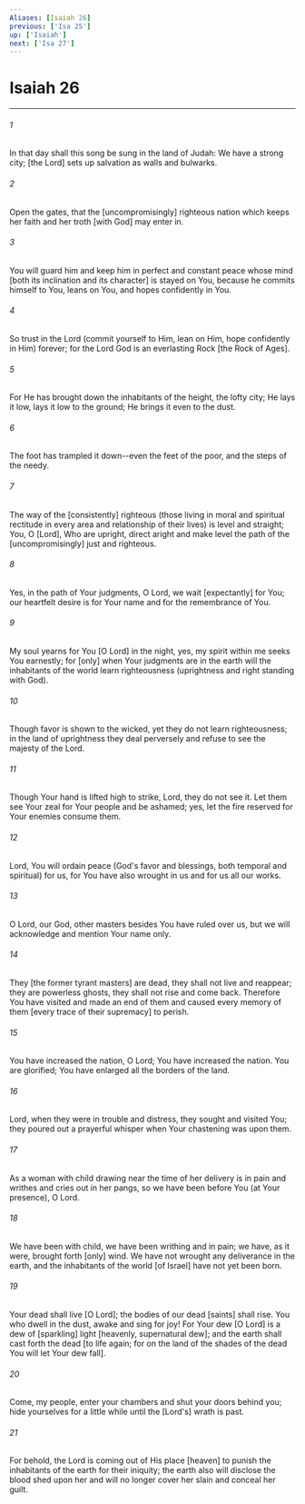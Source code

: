 ```yaml
---
Aliases: [Isaiah 26]
previous: ['Isa 25']
up: ['Isaiah']
next: ['Isa 27']
---
```

# Isaiah 26

***


###### 1 


In that day shall this song be sung in the land of Judah: We have a strong city; [the Lord] sets up salvation as walls and bulwarks. 


###### 2 


Open the gates, that the [uncompromisingly] righteous nation which keeps her faith and her troth [with God] may enter in. 


###### 3 


You will guard him and keep him in perfect and constant peace whose mind [both its inclination and its character] is stayed on You, because he commits himself to You, leans on You, and hopes confidently in You. 


###### 4 


So trust in the Lord (commit yourself to Him, lean on Him, hope confidently in Him) forever; for the Lord God is an everlasting Rock [the Rock of Ages]. 


###### 5 


For He has brought down the inhabitants of the height, the lofty city; He lays it low, lays it low to the ground; He brings it even to the dust. 


###### 6 


The foot has trampled it down--even the feet of the poor, and the steps of the needy. 


###### 7 


The way of the [consistently] righteous (those living in moral and spiritual rectitude in every area and relationship of their lives) is level and straight; You, O [Lord], Who are upright, direct aright and make level the path of the [uncompromisingly] just and righteous. 


###### 8 


Yes, in the path of Your judgments, O Lord, we wait [expectantly] for You; our heartfelt desire is for Your name and for the remembrance of You. 


###### 9 


My soul yearns for You [O Lord] in the night, yes, my spirit within me seeks You earnestly; for [only] when Your judgments are in the earth will the inhabitants of the world learn righteousness (uprightness and right standing with God). 


###### 10 


Though favor is shown to the wicked, yet they do not learn righteousness; in the land of uprightness they deal perversely and refuse to see the majesty of the Lord. 


###### 11 


Though Your hand is lifted high to strike, Lord, they do not see it. Let them see Your zeal for Your people and be ashamed; yes, let the fire reserved for Your enemies consume them. 


###### 12 


Lord, You will ordain peace (God's favor and blessings, both temporal and spiritual) for us, for You have also wrought in us and for us all our works. 


###### 13 


O Lord, our God, other masters besides You have ruled over us, but we will acknowledge and mention Your name only. 


###### 14 


They [the former tyrant masters] are dead, they shall not live and reappear; they are powerless ghosts, they shall not rise and come back. Therefore You have visited and made an end of them and caused every memory of them [every trace of their supremacy] to perish. 


###### 15 


You have increased the nation, O Lord; You have increased the nation. You are glorified; You have enlarged all the borders of the land. 


###### 16 


Lord, when they were in trouble and distress, they sought and visited You; they poured out a prayerful whisper when Your chastening was upon them. 


###### 17 


As a woman with child drawing near the time of her delivery is in pain and writhes and cries out in her pangs, so we have been before You (at Your presence), O Lord. 


###### 18 


We have been with child, we have been writhing and in pain; we have, as it were, brought forth [only] wind. We have not wrought any deliverance in the earth, and the inhabitants of the world [of Israel] have not yet been born. 


###### 19 


Your dead shall live [O Lord]; the bodies of our dead [saints] shall rise. You who dwell in the dust, awake and sing for joy! For Your dew [O Lord] is a dew of [sparkling] light [heavenly, supernatural dew]; and the earth shall cast forth the dead [to life again; for on the land of the shades of the dead You will let Your dew fall]. 


###### 20 


Come, my people, enter your chambers and shut your doors behind you; hide yourselves for a little while until the [Lord's] wrath is past. 


###### 21 


For behold, the Lord is coming out of His place [heaven] to punish the inhabitants of the earth for their iniquity; the earth also will disclose the blood shed upon her and will no longer cover her slain and conceal her guilt.
